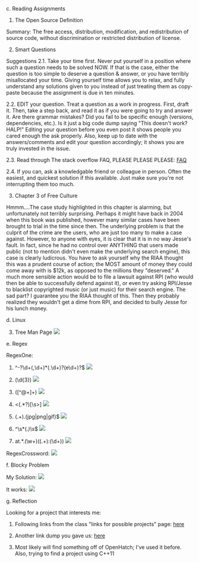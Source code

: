 c. Reading Assignments

1. The Open Source Definition

Summary: The free access, distribution, modification, and redistribution of source code, without discrimination or restricted distribution of license.

2. Smart Questions
	
Suggestions
2.1. Take your time first.
Never put yourself in a position where such a question needs to be solved NOW. If that is the case, either the question is too simple to deserve a question & answer, or you have terribly misallocated your time. Giving yourself time allows you to relax, and fully understand any solutions given to you instead of just treating them as copy-paste because the assignment is due in ten minutes.

2.2. EDIT your question. Treat a question as a work in progress. First, draft it. Then, take a step back, and read it as if you were going to try and answer it. Are there grammar mistakes? Did you fail to be specific enough (versions, dependencies, etc.). Is it just a big code dump saying "This doesn't work? HALP!" Editing your question before you even post it shows people you cared enough the ask properly. Also, keep up to date with the answers/comments and edit your question accordingly; it shows you are truly invested in the issue.

2.3. Read through The stack overflow FAQ, PLEASE PLEASE PLEASE: [FAQ](http://meta.stackexchange.com/questions/7931/faq-for-stack-exchange-sites)

2.4. If you can, ask a knowledgable friend or colleague in person. Often the easiest, and quickest solution if this available. Just make sure you're not interrupting them too much.


3. Chapter 3 of Free Culture

Hmmm....The case study highlighted in this chapter is alarming, but unfortunately not terribly surprising. Perhaps it might have back in 2004 when this book was published, however many similar cases have been brought to trial in the time since then. The underlying problem is that the culprit of the crime are the users, who are just too many to make a case against. However, to anyone with eyes, it is clear that it is in no way Jesse's fault. In fact, since he had no control over ANYTHING that users made public (not to mention didn't even make the underlying search engine), this case is clearly ludicrous. You have to ask yourself why the RIAA thought this was a prudent course of action; the MOST amount of money they could come away with is $12k, as opposed to the millions they "deserved." A much more sensible action would be to file a lawsuit against RPI (who would then be able to successfully defend against it), or even try asking RPI/Jesse to blacklist copyrighted music (or just music) for their search engine. The sad part? I guarantee you the RIAA thought of this. Then they probably realized they wouldn't get a dime from RPI, and decided to bully Jesse for his lunch money.



d. Linux

3. Tree Man Page
![](https://github.com/MarkWesterhoff/CSCI-2960-Labs/blob/master/lab1/lab1pics/tree-man-page.png)



e. Regex

RegexOne:

1. ^-?\d+(,\d+)*(\.\d+)?(e\d+)?$
![](https://github.com/MarkWesterhoff/CSCI-2960-Labs/blob/master/lab1/lab1pics/regex_1.png)

2. (\d{3})
![](https://github.com/MarkWesterhoff/CSCI-2960-Labs/blob/master/lab1/lab1pics/regex_2.png)

3. ([^@+]+)
![](https://github.com/MarkWesterhoff/CSCI-2960-Labs/blob/master/lab1/lab1pics/regex_3.png)

4. <(.*?)[\s>]
![](https://github.com/MarkWesterhoff/CSCI-2960-Labs/blob/master/lab1/lab1pics/regex_4.png)

5. (.+)\.(jpg|png|gif)$
![](https://github.com/MarkWesterhoff/CSCI-2960-Labs/blob/master/lab1/lab1pics/regex_5.png)

6. ^\s*(.*)\s*$
![](https://github.com/MarkWesterhoff/CSCI-2960-Labs/blob/master/lab1/lab1pics/regex_6.png)

7. at.*\.(\w+)\((.+):(\d+)\)
![](https://github.com/MarkWesterhoff/CSCI-2960-Labs/blob/master/lab1/lab1pics/regex_7.png)


RegexCrossword:
![](https://github.com/MarkWesterhoff/CSCI-2960-Labs/blob/master/lab1/lab1pics/regexcrossword.png)


f. Blocky Problem

My Solution:
![](https://github.com/MarkWesterhoff/CSCI-2960-Labs/blob/master/lab1/lab1pics/blockyprob_1.png)

It works:
![](https://github.com/MarkWesterhoff/CSCI-2960-Labs/blob/master/lab1/lab1pics/blockyprob_ans.png)



g. Reflection

Looking for a project that interests me:
1. Following links from the class "links for possible projects" page: [here](https://github.com/rcos/CSCI2961-01-Fall2016/blob/master/LinksforPossibleProjects.md)

2. Another link dump you gave us: [here](https://github.com/rcos/CSCI2961-01-Fall2016/blob/master/Howto/LargeOpenSourceProjects.md)

3. Most likely will find something off of OpenHatch; I've used it before. Also, trying to find a project using C++11
